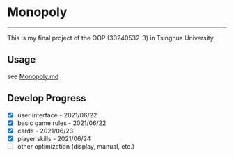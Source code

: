 # Monopoly

***

This is my final project of the OOP (30240532-3) in Tsinghua University.

## Usage

see [Monopoly.md](./Monopoly.md)

## Develop Progress

- [x] user interface - 2021/06/22
- [x] basic game rules - 2021/06/22
- [x] cards - 2021/06/23
- [x] player skills - 2021/06/24
- [ ] other optimization (display, manual, etc.)
